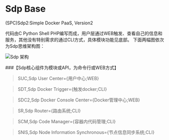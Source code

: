 # Sdp Base
(SPC)Sdp2:Simple Docker PaaS, Version2


代码由C Python Shell PHP编写而成，用户层通过WEB触发、查看自己的信息和服务，其他没有特别需求的通过CLI方式，具体模块功能见底部。
下面两幅图依次为Sdp思维架构图：

![Sdp 架构](docs/架构思维图.png)


###【Sdp核心组件为模块或API，为命令行或WEB方式】
>SUC,Sdp User Center={用户中心;WEB}

>SDT,Sdp Docker Trigger={触发docker;CLI}

>SDC2,Sdp Docker Console Center={Docker管理中心;WEB}

>SR,Sdp Router={路由系统;CLI}

>SCM,Sdp Code Manager={容器内代码管理;CLI}

>SNIS,Sdp Node Information Synchronous={节点信息同步系统;CLI}

